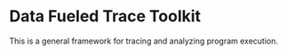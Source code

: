 Data Fueled Trace Toolkit
=========================

This is a general framework for tracing and analyzing program execution.

